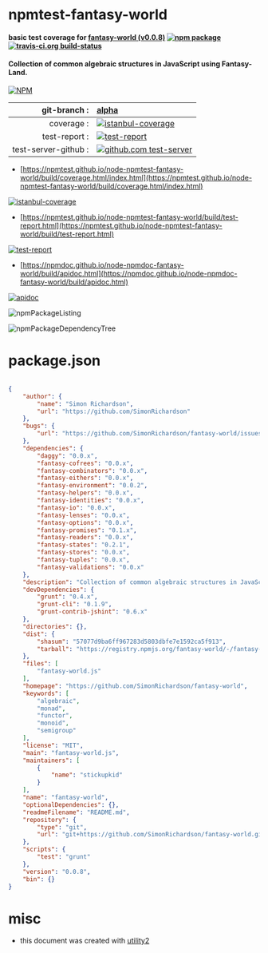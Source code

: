 # npmtest-fantasy-world

#### basic test coverage for  [fantasy-world (v0.0.8)](https://github.com/SimonRichardson/fantasy-world)  [![npm package](https://img.shields.io/npm/v/npmtest-fantasy-world.svg?style=flat-square)](https://www.npmjs.org/package/npmtest-fantasy-world) [![travis-ci.org build-status](https://api.travis-ci.org/npmtest/node-npmtest-fantasy-world.svg)](https://travis-ci.org/npmtest/node-npmtest-fantasy-world)

#### Collection of common algebraic structures in JavaScript using Fantasy-Land.

[![NPM](https://nodei.co/npm/fantasy-world.png?downloads=true&downloadRank=true&stars=true)](https://www.npmjs.com/package/fantasy-world)

| git-branch : | [alpha](https://github.com/npmtest/node-npmtest-fantasy-world/tree/alpha)|
|--:|:--|
| coverage : | [![istanbul-coverage](https://npmtest.github.io/node-npmtest-fantasy-world/build/coverage.badge.svg)](https://npmtest.github.io/node-npmtest-fantasy-world/build/coverage.html/index.html)|
| test-report : | [![test-report](https://npmtest.github.io/node-npmtest-fantasy-world/build/test-report.badge.svg)](https://npmtest.github.io/node-npmtest-fantasy-world/build/test-report.html)|
| test-server-github : | [![github.com test-server](https://npmtest.github.io/node-npmtest-fantasy-world/GitHub-Mark-32px.png)](https://npmtest.github.io/node-npmtest-fantasy-world/build/app/index.html) | | build-artifacts : | [![build-artifacts](https://npmtest.github.io/node-npmtest-fantasy-world/glyphicons_144_folder_open.png)](https://github.com/npmtest/node-npmtest-fantasy-world/tree/gh-pages/build)|

- [https://npmtest.github.io/node-npmtest-fantasy-world/build/coverage.html/index.html](https://npmtest.github.io/node-npmtest-fantasy-world/build/coverage.html/index.html)

[![istanbul-coverage](https://npmtest.github.io/node-npmtest-fantasy-world/build/screenCapture.buildCi.browser.%252Ftmp%252Fbuild%252Fcoverage.lib.html.png)](https://npmtest.github.io/node-npmtest-fantasy-world/build/coverage.html/index.html)

- [https://npmtest.github.io/node-npmtest-fantasy-world/build/test-report.html](https://npmtest.github.io/node-npmtest-fantasy-world/build/test-report.html)

[![test-report](https://npmtest.github.io/node-npmtest-fantasy-world/build/screenCapture.buildCi.browser.%252Ftmp%252Fbuild%252Ftest-report.html.png)](https://npmtest.github.io/node-npmtest-fantasy-world/build/test-report.html)

- [https://npmdoc.github.io/node-npmdoc-fantasy-world/build/apidoc.html](https://npmdoc.github.io/node-npmdoc-fantasy-world/build/apidoc.html)

[![apidoc](https://npmdoc.github.io/node-npmdoc-fantasy-world/build/screenCapture.buildCi.browser.%252Ftmp%252Fbuild%252Fapidoc.html.png)](https://npmdoc.github.io/node-npmdoc-fantasy-world/build/apidoc.html)

![npmPackageListing](https://npmtest.github.io/node-npmtest-fantasy-world/build/screenCapture.npmPackageListing.svg)

![npmPackageDependencyTree](https://npmtest.github.io/node-npmtest-fantasy-world/build/screenCapture.npmPackageDependencyTree.svg)



# package.json

```json

{
    "author": {
        "name": "Simon Richardson",
        "url": "https://github.com/SimonRichardson"
    },
    "bugs": {
        "url": "https://github.com/SimonRichardson/fantasy-world/issues"
    },
    "dependencies": {
        "daggy": "0.0.x",
        "fantasy-cofrees": "0.0.x",
        "fantasy-combinators": "0.0.x",
        "fantasy-eithers": "0.0.x",
        "fantasy-environment": "0.0.2",
        "fantasy-helpers": "0.0.x",
        "fantasy-identities": "0.0.x",
        "fantasy-io": "0.0.x",
        "fantasy-lenses": "0.0.x",
        "fantasy-options": "0.0.x",
        "fantasy-promises": "0.1.x",
        "fantasy-readers": "0.0.x",
        "fantasy-states": "0.2.1",
        "fantasy-stores": "0.0.x",
        "fantasy-tuples": "0.0.x",
        "fantasy-validations": "0.0.x"
    },
    "description": "Collection of common algebraic structures in JavaScript using Fantasy-Land.",
    "devDependencies": {
        "grunt": "0.4.x",
        "grunt-cli": "0.1.9",
        "grunt-contrib-jshint": "0.6.x"
    },
    "directories": {},
    "dist": {
        "shasum": "57077d9ba6ff967283d5803dbfe7e1592ca5f913",
        "tarball": "https://registry.npmjs.org/fantasy-world/-/fantasy-world-0.0.8.tgz"
    },
    "files": [
        "fantasy-world.js"
    ],
    "homepage": "https://github.com/SimonRichardson/fantasy-world",
    "keywords": [
        "algebraic",
        "monad",
        "functor",
        "monoid",
        "semigroup"
    ],
    "license": "MIT",
    "main": "fantasy-world.js",
    "maintainers": [
        {
            "name": "stickupkid"
        }
    ],
    "name": "fantasy-world",
    "optionalDependencies": {},
    "readmeFilename": "README.md",
    "repository": {
        "type": "git",
        "url": "git+https://github.com/SimonRichardson/fantasy-world.git"
    },
    "scripts": {
        "test": "grunt"
    },
    "version": "0.0.8",
    "bin": {}
}
```



# misc
- this document was created with [utility2](https://github.com/kaizhu256/node-utility2)
